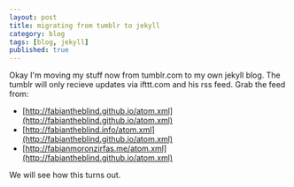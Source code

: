 ```yaml
---
layout: post
title: migrating from tumblr to jekyll
category: blog
tags: [blog, jekyll]
published: true
---
```


Okay I'm moving my stuff now from tumblr.com to my own jekyll blog. The tumblr will only recieve updates via ifttt.com and his rss feed. Grab the feed from:  

- [http://fabiantheblind.github.io/atom.xml](http://fabiantheblind.github.io/atom.xml)  
- [http://fabiantheblind.info/atom.xml](http://fabiantheblind.github.io/atom.xml)  
- [http://fabianmoronzirfas.me/atom.xml](http://fabiantheblind.github.io/atom.xml)  

We will see how this turns out.  




